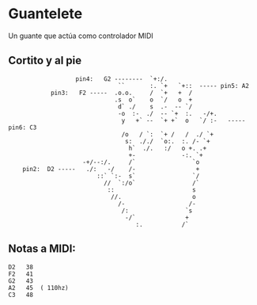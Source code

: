 # Guantelete

Un guante que actúa como controlador MIDI

Cortito y al pie
----------------

                       pin4:   G2 --------  `+:/.                    
                                   ``       :. `+   `+::  ----- pin5: A2         
                pin3:   F2 -----  .o.o.     /  `+   +  /             
                                  .s  o`    o  `/   o  +             
                                   d` ./    s  .-  -- `/             
                                   -o  :-  ./  -- `+  :.   -/+.      
                                    y   +` --  `+ +`  o   `/ :-   ----- pin6: C3
                                    /o   / `:  `+ /   /  ./ `+       
                                     s:  ././  `o:.  :. /- `+        
                                      h`  ./.   :/   o +. .+         
                                      +-             -:. `+          
                         -+/--:/.     /`                `o           
        pin2:  D2 -----   ./:   -/    /-                 +           
                             ::` `:-  s`                `/           
                               //  `:/o`                /`           
                                ::                      s            
                                 //.                    o            
                                   /-                  /-            
                                    /:                `s             
                                     -/`              +              
                                        :.           /`              


Notas a MIDI:
-------------

    D2   38
    F2   41
    G2   43
    A2   45  ( 110hz)
    C3   48
